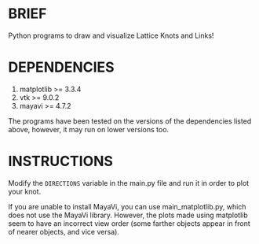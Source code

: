# BRIEF
Python programs to draw and visualize Lattice Knots and Links!

# DEPENDENCIES
1. matplotlib >= 3.3.4
2. vtk >= 9.0.2
3. mayavi >= 4.7.2

The programs have been tested on the versions of the dependencies listed above, however, it may run on lower versions too.

# INSTRUCTIONS
Modify the `DIRECTIONS` variable in the main.py file and run it in order to plot your knot.

If you are unable to install MayaVi, you can use main_matplotlib.py, which does not use the MayaVi library. However, the plots made using matplotlib seem to have an incorrect view order (some farther objects appear in front of nearer objects, and vice versa).
